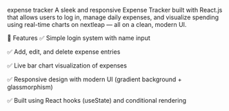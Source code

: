 expense tracker 
A sleek and responsive Expense Tracker built with React.js that allows users to log in, manage daily expenses, and visualize spending using real-time charts on nextleap — all on a clean, modern UI.

🚀 Features
✅ Simple login system with name input

✅ Add, edit, and delete expense entries

✅ Live bar chart visualization of expenses

✅ Responsive design with modern UI (gradient background + glassmorphism)

✅ Built using React hooks (useState) and conditional rendering

